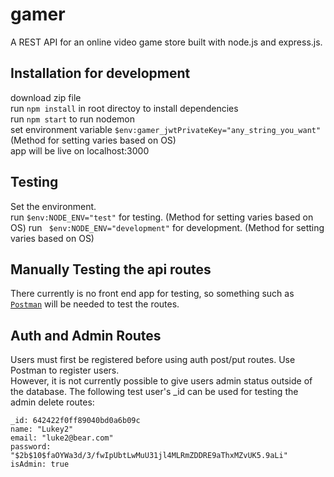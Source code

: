 # gamer
A REST API for an online video game store built with node.js and express.js.
## Installation for development
download zip file<br>
run `npm install` in root directoy to install dependencies<br>
run `npm start` to run nodemon<br>
set environment variable `$env:gamer_jwtPrivateKey="any_string_you_want"` (Method for setting varies based on OS)<br>
app will be live on localhost:3000
## Testing
Set the environment.<br>
run `$env:NODE_ENV="test"` for testing. (Method for setting varies based on OS)
run ` $env:NODE_ENV="development"` for development. (Method for setting varies based on OS)
## Manually Testing the api routes
There currently is no front end app for testing, so something such as [`Postman`](https://www.postman.com/) will be needed to test the routes.
## Auth and Admin Routes
Users must first be registered before using auth post/put routes. Use Postman to register users.<br>
However, it is not currently possible to give users admin status outside of the database. The following test user's _id can be used for testing the admin delete routes:
```
_id: 642422f0ff89040bd0a6b09c
name: "Lukey2"
email: "luke2@bear.com"
password: "$2b$10$faOYWa3d/3/fwIpUbtLwMuU31jl4MLRmZDDRE9aThxMZvUK5.9aLi"
isAdmin: true
```
